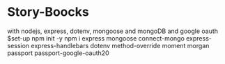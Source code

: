 # Story-Boocks
with nodejs, express, dotenv, mongoose and mongoDB and google oauth
$set-up
npm init -y
npm i express mongoose connect-mongo express-session express-handlebars dotenv method-override moment morgan passport passport-google-oauth20
